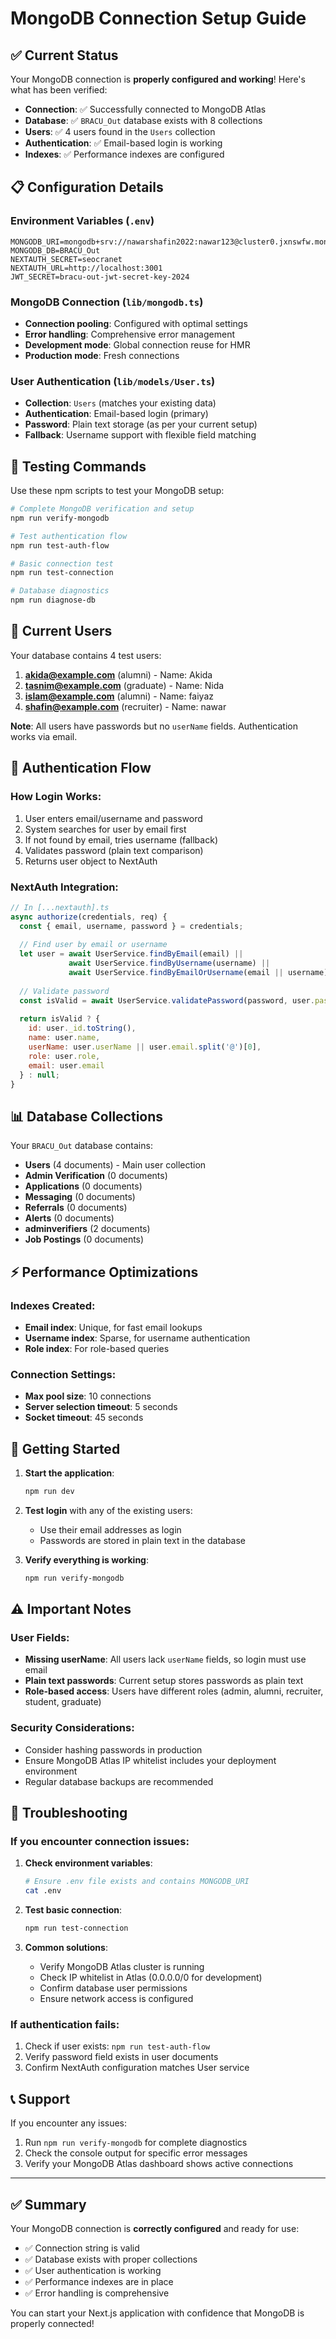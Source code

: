 # MongoDB Connection Setup Guide

## ✅ Current Status

Your MongoDB connection is **properly configured and working**! Here's what has been verified:

- **Connection**: ✅ Successfully connected to MongoDB Atlas
- **Database**: ✅ `BRACU_Out` database exists with 8 collections
- **Users**: ✅ 4 users found in the `Users` collection
- **Authentication**: ✅ Email-based login is working
- **Indexes**: ✅ Performance indexes are configured

## 📋 Configuration Details

### Environment Variables (`.env`)
```env
MONGODB_URI=mongodb+srv://nawarshafin2022:nawar123@cluster0.jxnswfw.mongodb.net/BRACU_Out
MONGODB_DB=BRACU_Out
NEXTAUTH_SECRET=seocranet
NEXTAUTH_URL=http://localhost:3001
JWT_SECRET=bracu-out-jwt-secret-key-2024
```

### MongoDB Connection (`lib/mongodb.ts`)
- **Connection pooling**: Configured with optimal settings
- **Error handling**: Comprehensive error management
- **Development mode**: Global connection reuse for HMR
- **Production mode**: Fresh connections

### User Authentication (`lib/models/User.ts`)
- **Collection**: `Users` (matches your existing data)
- **Authentication**: Email-based login (primary)
- **Password**: Plain text storage (as per your current setup)
- **Fallback**: Username support with flexible field matching

## 🧪 Testing Commands

Use these npm scripts to test your MongoDB setup:

```bash
# Complete MongoDB verification and setup
npm run verify-mongodb

# Test authentication flow
npm run test-auth-flow

# Basic connection test
npm run test-connection

# Database diagnostics
npm run diagnose-db
```

## 👥 Current Users

Your database contains 4 test users:

1. **akida@example.com** (alumni) - Name: Akida
2. **tasnim@example.com** (graduate) - Name: Nida  
3. **islam@example.com** (alumni) - Name: faiyaz
4. **shafin@example.com** (recruiter) - Name: nawar

**Note**: All users have passwords but no `userName` fields. Authentication works via email.

## 🔐 Authentication Flow

### How Login Works:
1. User enters email/username and password
2. System searches for user by email first
3. If not found by email, tries username (fallback)
4. Validates password (plain text comparison)
5. Returns user object to NextAuth

### NextAuth Integration:
```javascript
// In [...nextauth].ts
async authorize(credentials, req) {
  const { email, username, password } = credentials;
  
  // Find user by email or username
  let user = await UserService.findByEmail(email) || 
             await UserService.findByUsername(username) ||
             await UserService.findByEmailOrUsername(email || username);
  
  // Validate password
  const isValid = await UserService.validatePassword(password, user.password);
  
  return isValid ? {
    id: user._id.toString(),
    name: user.name,
    userName: user.userName || user.email.split('@')[0],
    role: user.role,
    email: user.email
  } : null;
}
```

## 📊 Database Collections

Your `BRACU_Out` database contains:
- **Users** (4 documents) - Main user collection
- **Admin Verification** (0 documents)
- **Applications** (0 documents)
- **Messaging** (0 documents)
- **Referrals** (0 documents)
- **Alerts** (0 documents)
- **adminverifiers** (2 documents)
- **Job Postings** (0 documents)

## ⚡ Performance Optimizations

### Indexes Created:
- **Email index**: Unique, for fast email lookups
- **Username index**: Sparse, for username authentication
- **Role index**: For role-based queries

### Connection Settings:
- **Max pool size**: 10 connections
- **Server selection timeout**: 5 seconds
- **Socket timeout**: 45 seconds

## 🚀 Getting Started

1. **Start the application**:
   ```bash
   npm run dev
   ```

2. **Test login** with any of the existing users:
   - Use their email addresses as login
   - Passwords are stored in plain text in the database

3. **Verify everything is working**:
   ```bash
   npm run verify-mongodb
   ```

## ⚠️ Important Notes

### User Fields:
- **Missing userName**: All users lack `userName` fields, so login must use email
- **Plain text passwords**: Current setup stores passwords as plain text
- **Role-based access**: Users have different roles (admin, alumni, recruiter, student, graduate)

### Security Considerations:
- Consider hashing passwords in production
- Ensure MongoDB Atlas IP whitelist includes your deployment environment
- Regular database backups are recommended

## 🔧 Troubleshooting

### If you encounter connection issues:

1. **Check environment variables**:
   ```bash
   # Ensure .env file exists and contains MONGODB_URI
   cat .env
   ```

2. **Test basic connection**:
   ```bash
   npm run test-connection
   ```

3. **Common solutions**:
   - Verify MongoDB Atlas cluster is running
   - Check IP whitelist in Atlas (0.0.0.0/0 for development)
   - Confirm database user permissions
   - Ensure network access is configured

### If authentication fails:
1. Check if user exists: `npm run test-auth-flow`
2. Verify password field exists in user documents
3. Confirm NextAuth configuration matches User service

## 📞 Support

If you encounter any issues:
1. Run `npm run verify-mongodb` for complete diagnostics
2. Check the console output for specific error messages
3. Verify your MongoDB Atlas dashboard shows active connections

---

## ✅ Summary

Your MongoDB connection is **correctly configured** and ready for use:

- ✅ Connection string is valid
- ✅ Database exists with proper collections
- ✅ User authentication is working
- ✅ Performance indexes are in place
- ✅ Error handling is comprehensive

You can start your Next.js application with confidence that MongoDB is properly connected!
